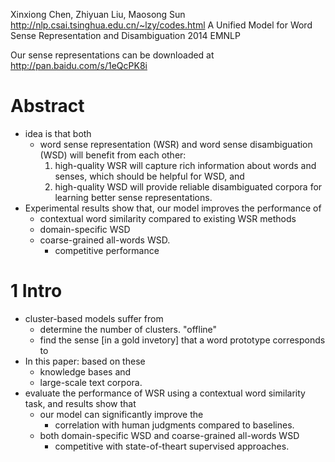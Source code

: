 Xinxiong Chen, Zhiyuan Liu, Maosong Sun
  http://nlp.csai.tsinghua.edu.cn/~lzy/codes.html
A Unified Model for Word Sense Representation and Disambiguation
2014 EMNLP

Our sense representations can be downloaded at http://pan.baidu.com/s/1eQcPK8i

# Abstract

* idea is that both
  * word sense representation (WSR) and word sense disambiguation (WSD) will
    benefit from each other:
    1. high-quality WSR will capture rich information about words and senses,
       which should be helpful for WSD, and
    2. high-quality WSD will provide reliable disambiguated corpora for
       learning better sense representations.
* Experimental results show that, our model improves the performance of
  * contextual word similarity compared to existing WSR methods
  * domain-specific WSD
  * coarse-grained all-words WSD.
    * competitive performance

# 1 Intro

* cluster-based models suffer from
  * determine the number of clusters.  "offline"
  * find the sense [in a gold invetory] that a word prototype corresponds to
* In this paper: based on these
  * knowledge bases and
  * large-scale text corpora.
* evaluate the performance of
    WSR using a contextual word similarity task, and results show that
    * our model can significantly improve the
      * correlation with human judgments compared to baselines.
  * both domain-specific WSD and coarse-grained all-words WSD
    * competitive with state-of-theart supervised approaches.
